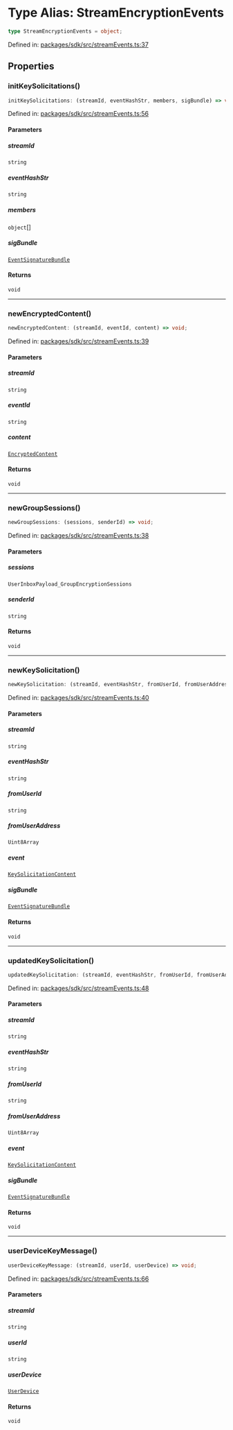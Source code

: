 # Type Alias: StreamEncryptionEvents

```ts
type StreamEncryptionEvents = object;
```

Defined in: [packages/sdk/src/streamEvents.ts:37](https://github.com/towns-protocol/towns/blob/0db1fd0ac7258e8db8cedfb6183e8eade8284fa1/packages/sdk/src/streamEvents.ts#L37)

## Properties

### initKeySolicitations()

```ts
initKeySolicitations: (streamId, eventHashStr, members, sigBundle) => void;
```

Defined in: [packages/sdk/src/streamEvents.ts:56](https://github.com/towns-protocol/towns/blob/0db1fd0ac7258e8db8cedfb6183e8eade8284fa1/packages/sdk/src/streamEvents.ts#L56)

#### Parameters

##### streamId

`string`

##### eventHashStr

`string`

##### members

`object`[]

##### sigBundle

[`EventSignatureBundle`](../../Towns-Protocol-Encryption/interfaces/EventSignatureBundle.md)

#### Returns

`void`

***

### newEncryptedContent()

```ts
newEncryptedContent: (streamId, eventId, content) => void;
```

Defined in: [packages/sdk/src/streamEvents.ts:39](https://github.com/towns-protocol/towns/blob/0db1fd0ac7258e8db8cedfb6183e8eade8284fa1/packages/sdk/src/streamEvents.ts#L39)

#### Parameters

##### streamId

`string`

##### eventId

`string`

##### content

[`EncryptedContent`](../interfaces/EncryptedContent.md)

#### Returns

`void`

***

### newGroupSessions()

```ts
newGroupSessions: (sessions, senderId) => void;
```

Defined in: [packages/sdk/src/streamEvents.ts:38](https://github.com/towns-protocol/towns/blob/0db1fd0ac7258e8db8cedfb6183e8eade8284fa1/packages/sdk/src/streamEvents.ts#L38)

#### Parameters

##### sessions

`UserInboxPayload_GroupEncryptionSessions`

##### senderId

`string`

#### Returns

`void`

***

### newKeySolicitation()

```ts
newKeySolicitation: (streamId, eventHashStr, fromUserId, fromUserAddress, event, sigBundle) => void;
```

Defined in: [packages/sdk/src/streamEvents.ts:40](https://github.com/towns-protocol/towns/blob/0db1fd0ac7258e8db8cedfb6183e8eade8284fa1/packages/sdk/src/streamEvents.ts#L40)

#### Parameters

##### streamId

`string`

##### eventHashStr

`string`

##### fromUserId

`string`

##### fromUserAddress

`Uint8Array`

##### event

[`KeySolicitationContent`](../../Towns-Protocol-Encryption/interfaces/KeySolicitationContent.md)

##### sigBundle

[`EventSignatureBundle`](../../Towns-Protocol-Encryption/interfaces/EventSignatureBundle.md)

#### Returns

`void`

***

### updatedKeySolicitation()

```ts
updatedKeySolicitation: (streamId, eventHashStr, fromUserId, fromUserAddress, event, sigBundle) => void;
```

Defined in: [packages/sdk/src/streamEvents.ts:48](https://github.com/towns-protocol/towns/blob/0db1fd0ac7258e8db8cedfb6183e8eade8284fa1/packages/sdk/src/streamEvents.ts#L48)

#### Parameters

##### streamId

`string`

##### eventHashStr

`string`

##### fromUserId

`string`

##### fromUserAddress

`Uint8Array`

##### event

[`KeySolicitationContent`](../../Towns-Protocol-Encryption/interfaces/KeySolicitationContent.md)

##### sigBundle

[`EventSignatureBundle`](../../Towns-Protocol-Encryption/interfaces/EventSignatureBundle.md)

#### Returns

`void`

***

### userDeviceKeyMessage()

```ts
userDeviceKeyMessage: (streamId, userId, userDevice) => void;
```

Defined in: [packages/sdk/src/streamEvents.ts:66](https://github.com/towns-protocol/towns/blob/0db1fd0ac7258e8db8cedfb6183e8eade8284fa1/packages/sdk/src/streamEvents.ts#L66)

#### Parameters

##### streamId

`string`

##### userId

`string`

##### userDevice

[`UserDevice`](../../Towns-Protocol-Encryption/interfaces/UserDevice.md)

#### Returns

`void`
